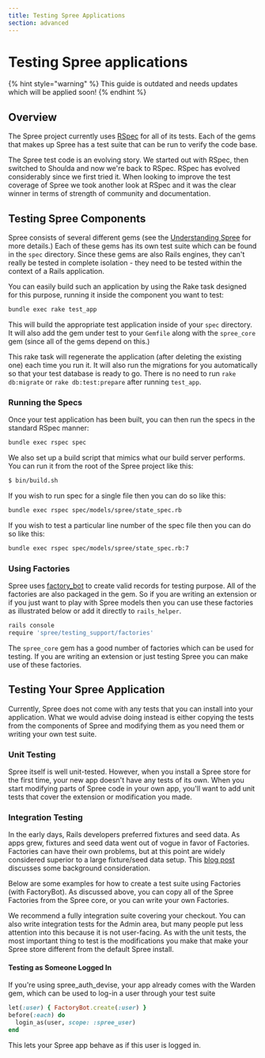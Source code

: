 ```yaml
---
title: Testing Spree Applications
section: advanced
---
```


# Testing Spree applications

{% hint style="warning" %}
This guide is outdated and needs updates which will be applied soon!
{% endhint %}

## Overview

The Spree project currently uses [RSpec](http://rspec.info) for all of its tests. Each of the gems that makes up Spree has a test suite that can be run to verify the code base.

The Spree test code is an evolving story. We started out with RSpec, then switched to Shoulda and now we're back to RSpec. RSpec has evolved considerably since we first tried it. When looking to improve the test coverage of Spree we took another look at RSpec and it was the clear winner in terms of strength of community and documentation.

## Testing Spree Components

Spree consists of several different gems \(see the [Understanding Spree](/developer/getting_started/understanding_spree.html#spree-modules) for more details.\) Each of these gems has its own test suite which can be found in the `spec` directory. Since these gems are also Rails engines, they can't really be tested in complete isolation - they need to be tested within the context of a Rails application.

You can easily build such an application by using the Rake task designed for this purpose, running it inside the component you want to test:

```bash
bundle exec rake test_app
```

This will build the appropriate test application inside of your `spec` directory. It will also add the gem under test to your `Gemfile` along with the `spree_core` gem \(since all of the gems depend on this.\)

This rake task will regenerate the application \(after deleting the existing one\) each time you run it. It will also run the migrations for you automatically so that your test database is ready to go. There is no need to run `rake db:migrate` or `rake db:test:prepare` after running `test_app`.

### Running the Specs

Once your test application has been built, you can then run the specs in the standard RSpec manner:

```bash
bundle exec rspec spec
```

We also set up a build script that mimics what our build server performs. You can run it from the root of the Spree project like this:

```bash
$ bin/build.sh
```

If you wish to run spec for a single file then you can do so like this:

```bash
bundle exec rspec spec/models/spree/state_spec.rb
```

If you wish to test a particular line number of the spec file then you can do so like this:

```bash
bundle exec rspec spec/models/spree/state_spec.rb:7
```

### Using Factories

Spree uses [factory\_bot](https://github.com/thoughtbot/factory_bot) to create valid records for testing purpose. All of the factories are also packaged in the gem. So if you are writing an extension or if you just want to play with Spree models then you can use these factories as illustrated below or add it directly to `rails_helper`.

```bash
rails console
require 'spree/testing_support/factories'
```

The `spree_core` gem has a good number of factories which can be used for testing. If you are writing an extension or just testing Spree you can make use of these factories.

## Testing Your Spree Application

Currently, Spree does not come with any tests that you can install into your application. What we would advise doing instead is either copying the tests from the components of Spree and modifying them as you need them or writing your own test suite.

### Unit Testing

Spree itself is well unit-tested. However, when you install a Spree store for the first time, your new app doesn't have any tests of its own. When you start modifying parts of Spree code in your own app, you'll want to add unit tests that cover the extension or modification you made.

### Integration Testing

In the early days, Rails developers preferred fixtures and seed data. As apps grew, fixtures and seed data went out of vogue in favor of Factories. Factories can have their own problems, but at this point are widely considered superior to a large fixture/seed data setup. This [blog post](https://semaphoreci.com/blog/2014/01/14/rails-testing-antipatterns-fixtures-and-factories.html) discusses some background consideration.

Below are some examples for how to create a test suite using Factories \(with FactoryBot\). As discussed above, you can copy all of the Spree Factories from the Spree core, or you can write your own Factories.

We recommend a fully integration suite covering your checkout. You can also write integration tests for the Admin area, but many people put less attention into this because it is not user-facing. As with the unit tests, the most important thing to test is the modifications you make that make your Spree store different from the default Spree install.

#### Testing as Someone Logged In

If you're using spree\_auth\_devise, your app already comes with the Warden gem, which can be used to log-in a user through your test suite

```ruby
let(:user) { FactoryBot.create(:user) }
before(:each) do
  login_as(user, scope: :spree_user)
end
```

This lets your Spree app behave as if this user is logged in.

